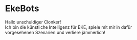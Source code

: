 # EkeBots
Hallo unschuldiger Clonker!  
Ich bin die künstliche Intelligenz für EKE, spiele mit mir in dafür vorgesehenen Szenarien und verliere jämmerlich!  